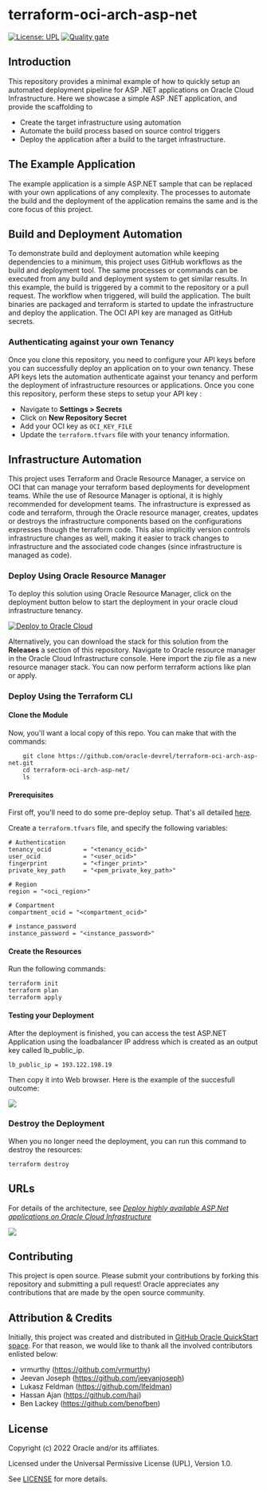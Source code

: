 # terraform-oci-arch-asp-net

[![License: UPL](https://img.shields.io/badge/license-UPL-green)](https://img.shields.io/badge/license-UPL-green) [![Quality gate](https://sonarcloud.io/api/project_badges/quality_gate?project=oracle-devrel_terraform-oci-arch-tomcat-autonomous)](https://sonarcloud.io/dashboard?id=oracle-devrel_terraform-oci-arch-tomcat-autonomous)

## Introduction

This repository provides a minimal example of how to quickly setup an automated deployment pipeline for ASP .NET applications on Oracle Cloud Infrastructure. Here we showcase a simple ASP .NET application, and provide the scaffolding to 
- Create the target infrastructure using automation 
- Automate the build process based on source control triggers
- Deploy the application after a build to the target infrastructure. 

## The Example Application

The example application is a simple ASP.NET sample that can be replaced with your own applications of any complexity. The processes to automate the build and the deployment of the application remains the same and is the core focus of this project.

## Build and Deployment Automation

To demonstrate build and deployment automation while keeping dependencies to a minimum, this project uses GitHub workflows as the build and deployment tool. The same processes or commands can be executed from any build and deployment system to get similar results.
In this example, the build is triggered by a commit to the repository or a pull request. The workflow when triggered, will build the application. The built binaries are packaged and terraform is started to update the infrastructure and deploy the application. The OCI API key are managed as GitHub secrets. 

### Authenticating against your own Tenancy

Once you clone this repository, you need to configure your API keys before you can successfully deploy an application on to your own tenancy. These API keys lets the automation authenticate against your tenancy and perform the deployment of infrastructure resources or applications. Once you cone this repository, perform these steps to setup your API key :
- Navigate to **Settings > Secrets** 
- Click on **New Repository Secret**
- Add your OCI key as `OCI_KEY_FILE`
- Update the `terraform.tfvars` file with your tenancy information.

## Infrastructure Automation

This project uses Terraform and Oracle Resource Manager, a service on OCI that can manage your terraform based deployments for development teams. While the use of Resource Manager is optional, it is highly recommended for development teams. 
The infrastructure is expressed as code and terraform, through the Oracle resource manager, creates, updates or destroys the infrastructure components based on the configurations expresses though the terraform code.  This also implicitly version controls infrastructure changes as well, making it easier to track changes to infrastructure and the associated code changes (since infrastructure is managed as code). 

### Deploy Using Oracle Resource Manager

To deploy this solution using Oracle Resource Manager, click on the deployment button below to start the deployment in your oracle cloud infrastructure tenancy.

[![Deploy to Oracle Cloud](https://oci-resourcemanager-plugin.plugins.oci.oraclecloud.com/latest/deploy-to-oracle-cloud.svg)](https://cloud.oracle.com/resourcemanager/stacks/create?region=home&zipUrl=https://github.com/oracle-devrel/terraform-oci-arch-asp-net/releases/latest/download/terraform-oci-arch-asp-net-stack-latest.zip)

Alternatively, you can download the stack for this solution from the **Releases** a section of this repository. Navigate to Oracle resource manager in the Oracle Cloud Infrastructure console. Here import the zip file as a new resource manager stack. You can now perform terraform actions like plan or apply.

### Deploy Using the Terraform CLI

#### Clone the Module

Now, you'll want a local copy of this repo. You can make that with the commands:

```
    git clone https://github.com/oracle-devrel/terraform-oci-arch-asp-net.git
    cd terraform-oci-arch-asp-net/
    ls
```

#### Prerequisites
First off, you'll need to do some pre-deploy setup.  That's all detailed [here](https://github.com/cloud-partners/oci-prerequisites).

Create a `terraform.tfvars` file, and specify the following variables:

```
# Authentication
tenancy_ocid         = "<tenancy_ocid>"
user_ocid            = "<user_ocid>"
fingerprint          = "<finger_print>"
private_key_path     = "<pem_private_key_path>"

# Region
region = "<oci_region>"

# Compartment
compartment_ocid = "<compartment_ocid>"

# instance_password
instance_password = "<instance_password>"

```

#### Create the Resources
Run the following commands:

    terraform init
    terraform plan
    terraform apply


#### Testing your Deployment
After the deployment is finished, you can access the test ASP.NET Application using the loadbalancer IP address which is created as an output key called lb_public_ip.

````
lb_public_ip = 193.122.198.19

`````

Then copy it into Web browser. Here is the example of the succesfull outcome:

![](./images/app_in_browser.png)

### Destroy the Deployment
When you no longer need the deployment, you can run this command to destroy the resources:

    terraform destroy

## URLs
For details of the architecture, see [_Deploy highly available ASP.Net applications on Oracle Cloud Infrastructure_](https://docs.oracle.com/en/solutions/deploy-an-oci/index.html)

![](./images/ha-aspnet-oci-arch.png)

## Contributing
This project is open source.  Please submit your contributions by forking this repository and submitting a pull request!  Oracle appreciates any contributions that are made by the open source community.

## Attribution & Credits
Initially, this project was created and distributed in [GitHub Oracle QuickStart space](https://github.com/oracle-quickstart/oci-asp-net). For that reason, we would like to thank all the involved contributors enlisted below:
- vrmurthy (https://github.com/vrmurthy)
- Jeevan Joseph (https://github.com/jeevanjoseph) 
- Lukasz Feldman (https://github.com/lfeldman)
- Hassan Ajan (https://github.com/haj)
- Ben Lackey (https://github.com/benofben)


## License
Copyright (c) 2022 Oracle and/or its affiliates.

Licensed under the Universal Permissive License (UPL), Version 1.0.

See [LICENSE](LICENSE) for more details.